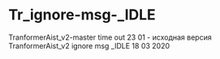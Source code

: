 # Tr_ignore-msg-_IDLE
TranformerAist_v2-master time out 23 01  - исходная версия 
TranformerAist_v2 ignore msg _IDLE  18 03 2020
